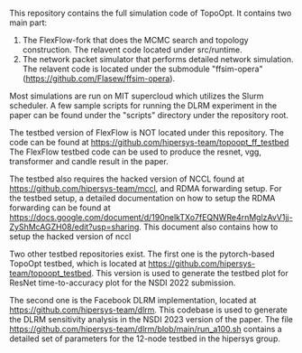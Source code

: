 This repository contains the full simulation code of TopoOpt. It contains two main part:
1. The FlexFlow-fork that does the MCMC search and topology construction. The relavent code located under src/runtime. 
3. The network packet simulator that performs detailed network simulation. The relavent code is located under the submodule "ffsim-opera" (https://github.com/Flasew/ffsim-opera).

Most simulations are run on MIT supercloud which utilizes the Slurm scheduler. A few sample scripts for running the DLRM experiment in the paper can be found under the "scripts" directory under the repository root. 

The testbed version of FlexFlow is NOT located under this repository. The code can be found at https://github.com/hipersys-team/topoopt_ff_testbed
The FlexFlow testbed code can be used to produce the resnet, vgg, transformer and candle result in the paper.

The testbed also requires the hacked version of NCCL found at https://github.com/hipersys-team/mccl, and RDMA forwarding setup. For the testbed setup, a detailed documentation on how to setup the RDMA forwarding can be found at https://docs.google.com/document/d/190nelkTXo7fEQNWRe4rnMglzAvV1jj-ZyShMcAGZH08/edit?usp=sharing. This document also contains how to setup the hacked version of nccl 

Two other testbed repositories exist. The first one is the pytorch-based TopoOpt testbed, which is located at https://github.com/hipersys-team/topoopt_testbed. This version is used to generate the testbed plot for ResNet time-to-accuracy plot for the NSDI 2022 submission.

The second one is the Facebook DLRM implementation, located at https://github.com/hipersys-team/dlrm. This codebase is used to generate the DLRM sensitivity analysis in the NSDI 2023 version of the paper. The file https://github.com/hipersys-team/dlrm/blob/main/run_a100.sh contains a detailed set of parameters for the 12-node testbed in the hipersys group. 



